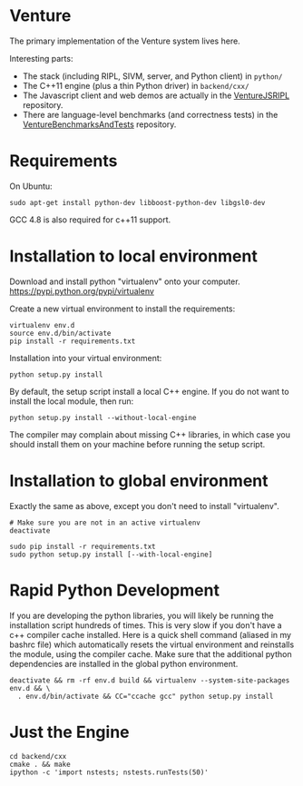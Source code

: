 Venture
=======

The primary implementation of the Venture system lives here.

Interesting parts:
- The stack (including RIPL, SIVM, server, and Python client) in `python/`
- The C++11 engine (plus a thin Python driver) in `backend/cxx/`
- The Javascript client and web demos are actually in the
  [VentureJSRIPL](https://github.com/mit-probabilistic-computing-project/VentureJSRIPL)
  repository.
- There are language-level benchmarks (and correctness tests) in the
  [VentureBenchmarksAndTests](https://github.com/mit-probabilistic-computing-project/VentureBenchmarksAndTests)
  repository.

Requirements
============

On Ubuntu:

    sudo apt-get install python-dev libboost-python-dev libgsl0-dev
    
GCC 4.8 is also required for c++11 support.

Installation to local environment
=================================

Download and install python "virtualenv" onto your computer.
https://pypi.python.org/pypi/virtualenv

Create a new virtual environment to install the requirements:

    virtualenv env.d
    source env.d/bin/activate
    pip install -r requirements.txt

Installation into your virtual environment:

    python setup.py install

By default, the setup script install a local C++ engine. If you
do not want to install the local module, then run:

    python setup.py install --without-local-engine

The compiler may complain about missing C++ libraries, in which case
you should install them on your machine before running the setup script.


Installation to global environment
==================================

Exactly the same as above, except you don't need to install "virtualenv".

    # Make sure you are not in an active virtualenv
    deactivate

    sudo pip install -r requirements.txt
    sudo python setup.py install [--with-local-engine]


Rapid Python Development
==================================

If you are developing the python libraries, you will
likely be running the installation script hundreds of
times. This is very slow if you don't have a c++ compiler
cache installed. Here is a quick shell command (aliased in
my bashrc file) which automatically resets the virtual
environment and reinstalls the module, using the compiler
cache. Make sure that the additional python dependencies
are installed in the global python environment.

    deactivate && rm -rf env.d build && virtualenv --system-site-packages env.d && \
      . env.d/bin/activate && CC="ccache gcc" python setup.py install

Just the Engine
===============

    cd backend/cxx
    cmake . && make
    ipython -c 'import nstests; nstests.runTests(50)'
